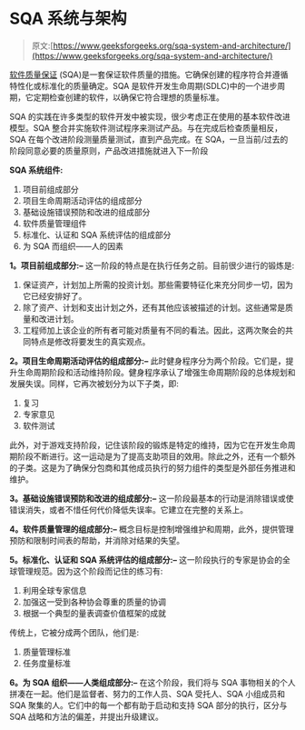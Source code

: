 # SQA 系统与架构

> 原文:[https://www.geeksforgeeks.org/sqa-system-and-architecture/](https://www.geeksforgeeks.org/sqa-system-and-architecture/)

[软件质量保证](https://www.geeksforgeeks.org/software-engineering-software-quality-assurance/) (SQA)是一套保证软件质量的措施。它确保创建的程序符合并遵循特性化或标准化的质量确定。SQA 是软件开发生命周期(SDLC)中的一个进步周期，它定期检查创建的软件，以确保它符合理想的质量标准。

SQA 的实践在许多类型的软件开发中被实现，很少考虑正在使用的基本软件改进模型。SQA 整合并实施软件测试程序来测试产品。与在完成后检查质量相反，SQA 在每个改进阶段测量质量测试，直到产品完成。在 SQA，一旦当前/过去的阶段同意必要的质量原则，产品改进措施就进入下一阶段

**SQA 系统组件:**

1.  项目前组成部分
2.  项目生命周期活动评估的组成部分
3.  基础设施错误预防和改进的组成部分
4.  软件质量管理组件
5.  标准化、认证和 SQA 系统评估的组成部分
6.  为 SQA 而组织——人的因素

**1。项目前组成部分:–**
这一阶段的特点是在执行任务之前。目前很少进行的锻炼是:

1.  保证资产，计划加上所需的投资计划。那些需要特征化来充分同步一切，因为它已经安排好了。
2.  除了资产、计划和支出计划之外，还有其他应该被描述的计划。这些通常是质量和改进计划。
3.  工程师加上该企业的所有者可能对质量有不同的看法。因此，这两次聚会的共同特点是修改将要发生的真实观点。

**2。项目生命周期活动评估的组成部分:–**
此时健身程序分为两个阶段。它们是，提升生命周期阶段和活动维持阶段。健身程序承认了增强生命周期阶段的总体规划和发展失误。同样，它再次被划分为以下子类，即:

1.  复习
2.  专家意见
3.  软件测试

此外，对于游戏支持阶段，记住该阶段的锻炼是特定的维持，因为它在开发生命周期阶段不断进行。这一运动是为了提高支助项目的效用。除此之外，还有一个额外的子类。这是为了确保分包商和其他成员执行的努力组件的类型是外部任务推进和维护。

**3。基础设施错误预防和改进的组成部分:–**
这一阶段最基本的行动是消除错误或使错误消失，或者不惜任何代价降低失误率。它建立在完整的关系上。

**4。软件质量管理的组成部分:–**
概念目标是控制增强维护和周期，此外，提供管理预防和限制时间表的帮助，并消除对结果的失望。

**5。标准化、认证和 SQA 系统评估的组成部分:–**
这一阶段执行的专家是协会的全球管理规范。因为这个阶段而记住的练习有:

1.  利用全球专家信息
2.  加强这一受到各种协会尊重的质量的协调
3.  根据一个典型的量表调查价值框架的成就

传统上，它被分成两个团队，他们是:

1.  质量管理标准
2.  任务度量标准

**6。为 SQA 组织——人类组成部分:–**
在这个阶段，我们将与 SQA 事物相关的个人拼凑在一起。他们是监督者、努力的工作人员、SQA 受托人、SQA 小组成员和 SQA 聚集的人。它们中的每一个都有助于启动和支持 SQA 部分的执行，区分与 SQA 战略和方法的偏差，并提出升级建议。